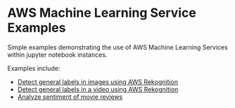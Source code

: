 # AWS Machine Learning Service Examples
Simple examples demonstrating the use of AWS Machine Learning Services within jupyter notebook instances.

Examples include:
* [Detect general labels in images using AWS Rekognition](Images_Detect_Labels_Example.ipynb)
* [Detect general labels in a video using AWS Rekognition](Video_Detect_Labels_Example.ipynb)
* [Analyze sentiment of movie reviews](Sentiment_Analysis_on_Movie_Reviews.ipynb)